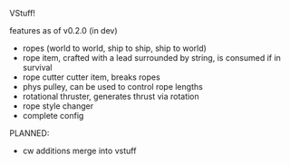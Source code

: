 VStuff!

features as of v0.2.0 (in dev)

- ropes (world to world, ship to ship, ship to world)
- rope item, crafted with a lead surrounded by string, is consumed if in survival
- rope cutter cutter item, breaks ropes
- phys pulley, can be used to control rope lengths
- rotational thruster, generates thrust via rotation
- rope style changer
- complete config
  
PLANNED:
- cw additions merge into vstuff

  
